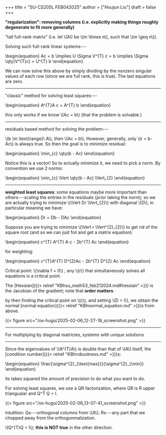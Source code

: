 +++
title = "SU-CS205L FEB042025"
author = ["Houjun Liu"]
draft = false
+++

**"regularization": removing columns (i.e. explicitly making things roughly degenerate to fit more generally)**

"tall full-rank matrix" (i.e. let \\(A\\) be \\(m \times n\\), such that \\(m \geq n\\)).

Solving such full-rank linear systems---

\begin{equation}
Ac = b \implies U \Sigma V^{T} c = b \implies  \Sigma \qty(V^{T}c) = U^{T} b
\end{equation}

We can now solve this above by simply dividing by the nonzero singular values of each row (since we are full rank, this is true). The last equations are zero.

---

"classic" method for solving least squares---

\begin{equation}
A^{T}A c = A^{T} b
\end{equation}

this only works if we know \\(Ac = b\\) (that the problem is solvable.)

---

residuals based method for solving the problem---

\\(b \in \text{range}\ A\\), then \\(Ac = b\\). However, generally, only \\(r = b- Ac\\) is always true. So then the goal is to minimize residual:

\begin{equation}
\min\_{c}  \qty(b - Ac)
\end{equation}

Notice this is a vector! So to actually minimize it, we need to pick a norm. By convention we use 2 norms:

\begin{equation}
\min\_{c}  \Vert \qty(b - Ac) \Vert\_{2}
\end{equation}

---

**weighted least squares**: some equations maybe more important than others---scaling the entries in the residuals (prior taking the norm); so we are actually trying to minimize \\(\Vert Dr \Vert\_{2}\\) with diagonal \\(D\\), in particular meaning we have:

\begin{equation}
Dr = Db - DAc
\end{equation}

Suppose you are trying to minimize \\(\Vert r \Vert^{2}\_{2}\\) to get rid of the square root (and so we can just foil and get a matrix equation):

\begin{equation}
c^{T} A^{T} A c - 2b^{T} Ac
\end{equation}

for weighting:

\begin{equation}
c^{T}A^{T} D^{2}Ac - 2b^{T} D^{2} Ac
\end{equation}

Critical point: \\(\nabla f = 0\\) ; any \\(c\\) that simultaneously solves all equations is a critical point.

The [Hessian]({{< relref "KBhsu_math53_feb212024.md#hessian" >}}) is the Jacobian of the gradient; note that **order matters**.

by then finding the critical point on \\(c\\), and setting \\(D = I\\), we obtain the normal [normal equation]({{< relref "KBhnormal_equation.md" >}})s from above.

{{< figure src="/ox-hugo/2025-02-06_12-27-18_screenshot.png" >}}

---

For multiplying by diagonal matricies, systems with unique solutions

---

Since the eigenvalues of \\(A^{T}A\\) is double than that of \\(A\\) itself, the [condition number]({{< relref "KBhrobustness.md" >}})s:

\begin{equation}
\frac{\sigma^{2}\_{\text{max}}}{\sigma^{2}\_{\min}}
\end{equation}

its takes squared the amount of precision to do what you want to do.

For solving least squares, we use a QR factorization, where QR is R upper triangualar and Q^T Q = I.

{{< figure src="/ox-hugo/2025-02-06_13-07-41_screenshot.png" >}}

intutition: Qs---orthogonal columns from \\(A\\); Rs---any part that we chopped away from the orthogonmalization.

\\(Q^{T}Q = I\\); **this is NOT true** in the other direction.
